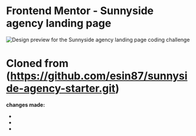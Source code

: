 # Frontend Mentor - Sunnyside agency landing page

![Design preview for the Sunnyside agency landing page coding challenge](./design/desktop-preview.jpg)

# Cloned from (https://github.com/esin87/sunnyside-agency-starter.git)

**changes made:**

-
-
-
